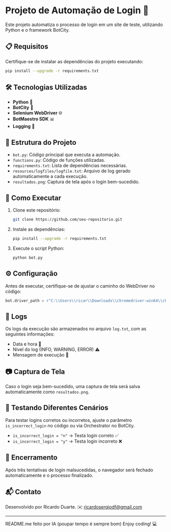 # Projeto de Automação de Login 🚀

Este projeto automatiza o processo de login em um site de teste, utilizando Python e o framework BotCity.

## 📋 Requisitos

Certifique-se de instalar as dependências do projeto executando:
```bash
pip install --upgrade -r requirements.txt
```

## 🛠️ Tecnologias Utilizadas

- **Python** 🐍
- **BotCity** 🤖
- **Selenium WebDriver** 🌐
- **BotMaestro SDK** 📊
- **Logging** 📝

## 📂 Estrutura do Projeto

- `bot.py`: Código principal que executa a automação.
- `functions.py`: Código de funções utilizadas.
- `requirements.txt`: Lista de dependências necessárias.
- `resources/logfiles/logfile.txt`: Arquivo de log gerado automaticamente a cada execução.
- `resultados.png`: Captura de tela após o login bem-sucedido.

## 🚀 Como Executar

1. Clone este repositório:
   ```bash
   git clone https://github.com/seu-repositorio.git
   ```
2. Instale as dependências:
   ```bash
   pip install --upgrade -r requirements.txt
   ```
3. Execute o script Python:
   ```bash
   python bot.py
   ```

## ⚙️ Configuração

Antes de executar, certifique-se de ajustar o caminho do WebDriver no código:
```python
bot.driver_path = r"C:\\Users\\ricar\\Downloads\\chromedriver-win64\\chromedriver-win64\\chromedriver.exe"
```

## 📝 Logs

Os logs da execução são armazenados no arquivo `log.txt`, com as seguintes informações:
- Data e hora 📅
- Nível do log (INFO, WARNING, ERROR) ⚠️
- Mensagem de execução 📩

## 📷 Captura de Tela

Caso o login seja bem-sucedido, uma captura de tela será salva automaticamente como `resultados.png`.

## 🧪 Testando Diferentes Cenários

Para testar logins corretos ou incorretos, ajuste o parâmetro `is_incorrect_login` no código ou via Orchestrator no BotCity.
- `is_incorrect_login = "n"` → Testa login correto ✅
- `is_incorrect_login = "y"` → Testa login incorreto ❌

## 🛑 Encerramento

Após três tentativas de login malsucedidas, o navegador será fechado automaticamente e o processo finalizado.

## 📬 Contato

Desenvolvido por Ricardo Duarte. ✉️ ricardosergiodf@gmail.com

---

README.me feito por IA (poupar tempo é sempre bom)
Enjoy coding! 💻

